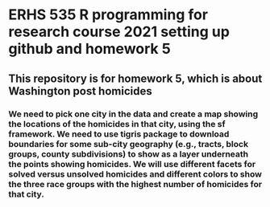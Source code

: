# ERHS 535 R programming for research course 2021 setting up github and homework 5

## This repository is for homework 5, which is about Washington post homicides

### We need to pick one city in the data and create a map showing the locations of the homicides in that city, using the sf framework. We need to use tigris package to download boundaries for some sub-city geography (e.g., tracts, block groups, county subdivisions) to show as a layer underneath the points showing homicides. We will use different facets for solved versus unsolved homicides and different colors to show the three race groups with the highest number of homicides for that city. 